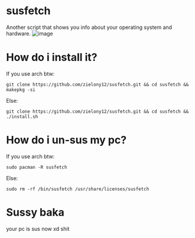 # susfetch
Another script that shows you info about your operating system and hardware.
![image](https://user-images.githubusercontent.com/68541652/122676118-c9961a80-d1dc-11eb-8ed3-d3734b9a0161.png)


# How do i install it?
If you use arch btw:

``git clone https://github.com/zielony12/susfetch.git && cd susfetch && makepkg -si``

Else:

``git clone https://github.com/zielony12/susfetch.git && cd susfetch && ./install.sh``

# How do i un-sus my pc?
If you use arch btw:

``sudo pacman -R susfetch``

Else:

``sudo rm -rf /bin/susfetch /usr/share/licenses/susfetch``

# Sussy baka 
your pc is sus now xd shit
